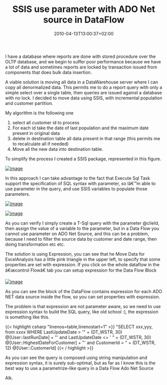 ﻿---
title: "SSIS use parameter with ADO Net source in DataFlow"
description: ""
date: 2010-04-13T13:00:37+02:00
draft: false
tags: [Sql Server,SSIS]
categories: [General]
---
I have a database where reports are done with stored procedure over the OLTP database, and we begin to suffer poor performance because we have a lot of data and sometimes reports are locked by transaction issued from components that does bulk data insertion.

A viable solution is moving all data in a DataWarehouse server where I can copy all denormalized data. This permits me to do a report query with only a simple select over a single table, then queries are issued against a database with no lock. I decided to move data using SSIS, with incremental population and customer partition.

My algorithm is the following one

1. select all customer id to process
2. For each id take the date of last population and the maximum date present in original data
3. delete in destination table all data present in that range (this permits me to recalculate all if needed)
4. Move all the new data into destination table.

To simplify the process I created a SSIS package, represented in this figure.

[![image](http://www.codewrecks.com/blog/wp-content/uploads/2010/04/image_thumb7.png "image")](http://www.codewrecks.com/blog/wp-content/uploads/2010/04/image7.png)

In this approach I can take advantage to the fact that Execute Sql Task support the specification of SQL syntax with parameter, so Iâ€™m able to use parameter in the query, and use SSIS variables to populate those parameters.

[![image](http://www.codewrecks.com/blog/wp-content/uploads/2010/04/image_thumb8.png "image")](http://www.codewrecks.com/blog/wp-content/uploads/2010/04/image8.png)

[![image](http://www.codewrecks.com/blog/wp-content/uploads/2010/04/image_thumb9.png "image")](http://www.codewrecks.com/blog/wp-content/uploads/2010/04/image9.png)

As you can verify I simply create a T-Sql query with the parameter @clieId, then assign the value of a variable to the parameter, but in a Data Flow you cannot use parameter on ADO Net Source, and this can be a problem, because I need to filter the source data by customer and date range, then doing transformation etc etc.

The solution is using Expression, you can see that he Move Data for ExcelAnalysis has a little pink triangle in the upper left, to specify that some properties are set with expression. If you click on the whole dataflow in the â€œcontrol Flowâ€ tab you can setup expression for the Data Flow Block

[![image](http://www.codewrecks.com/blog/wp-content/uploads/2010/04/image_thumb10.png "image")](http://www.codewrecks.com/blog/wp-content/uploads/2010/04/image10.png)

As you can see the block of the DataFlow contains expression for each ADO NET data source inside the flow, so you can set properties with expression.

The problem is that expression are not parameter aware, so we need to use expression syntax to build the SQL query, like old school :), the expression is something like this.

{{< highlight csharp "linenos=table,linenostart=1" >}}
"SELECT    xxx,yyy,
from xxxx
WHERE     LastUpdateDate >  '" + (DT_WSTR, 30) @[User::lastRunDate] +
"'  and LastUpdateDate <= ' " + (DT_WSTR, 30)  @[User::HighestDateForCustomer]  +
"' and CustomerId = " +  (DT_WSTR, 12)  @[User::CustomerId]
{{< / highlight >}}

As you can see the query is composed using string manipulation and expression syntax, it is surely sub-optimal, but as far as I know this is the best way to use a parametrize-like query in a Data Flow Ado Net Source

Alk.
